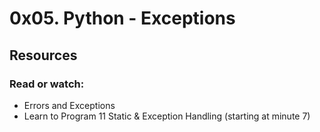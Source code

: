 # 0x05. Python - Exceptions

## Resources

### Read or watch:

* Errors and Exceptions
* Learn to Program 11 Static & Exception Handling (starting at minute 7)
